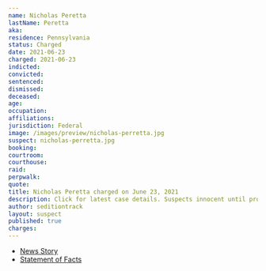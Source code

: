 ```yaml
---
name: Nicholas Peretta
lastName: Peretta
aka:
residence: Pennsylvania
status: Charged
date: 2021-06-23
charged: 2021-06-23
indicted:
convicted:
sentenced:
dismissed:
deceased:
age:
occupation:
affiliations:
jurisdiction: Federal
image: /images/preview/nicholas-perretta.jpg
suspect: nicholas-perretta.jpg
booking:
courtroom:
courthouse:
raid:
perpwalk:
quote:
title: Nicholas Peretta charged on June 23, 2021
description: Click for latest case details. Suspects innocent until proven guilty.
author: seditiontrack
layout: suspect
published: true
charges:
---
```


- [News Story](https://triblive.com/local/westmoreland/3-more-western-pa-residents-including-scottdale-man-charged-in-capitol-riots/)
- [Statement of Facts](https://www.justice.gov/usao-dc/case-multi-defendant/file/1412486/download)
